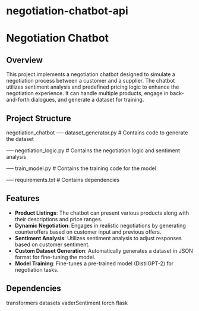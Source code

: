 # negotiation-chatbot-api
# Negotiation Chatbot

## Overview

This project implements a negotiation chatbot designed to simulate a negotiation process between a customer and a supplier. The chatbot utilizes sentiment analysis and predefined pricing logic to enhance the negotiation experience. It can handle multiple products, engage in back-and-forth dialogues, and generate a dataset for training.

## Project Structure
negotiation_chatbot
── dataset_generator.py        # Contains code to generate the dataset

── negotiation_logic.py         # Contains the negotiation logic and sentiment analysis

── train_model.py               # Contains the training code for the model

── requirements.txt             # Contains dependencies

## Features

- **Product Listings**: The chatbot can present various products along with their descriptions and price ranges.
- **Dynamic Negotiation**: Engages in realistic negotiations by generating counteroffers based on customer input and previous offers.
- **Sentiment Analysis**: Utilizes sentiment analysis to adjust responses based on customer sentiment.
- **Custom Dataset Generation**: Automatically generates a dataset in JSON format for fine-tuning the model.
- **Model Training**: Fine-tunes a pre-trained model (DistilGPT-2) for negotiation tasks.

## Dependencies
transformers
datasets
vaderSentiment
torch
flask

